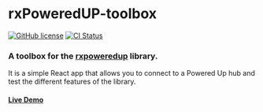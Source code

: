 # rxPoweredUP-toolbox

[![GitHub license](https://img.shields.io/github/license/nvsukhanov/rxpoweredup-toolbox)](https://github.com/nvsukhanov/rxpoweredup/blob/main/LICENSE.md)
[![CI Status](https://github.com/nvsukhanov/rxpoweredup-toolbox/actions/workflows/ci.yml/badge.svg)](https://github.com/nvsukhanov/rxpoweredup-toolbox/actions)

### A toolbox for the [rxpoweredup](https://www.npmjs.com/package/rxpoweredup) library.

It is a simple React app that allows you to connect to a Powered Up hub and test the different features of the library.

#### [Live Demo](https://rxpoweredup.pages.dev/)
